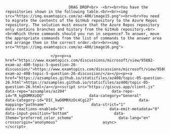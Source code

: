 <p class="card-text">
							
								DRAG DROP<br> -<br><br>You have the repositories shown in the following table.<br><br><img src="https://img.examtopics.com/az-400/image15.png"><br><br>You need to migrate the contents of the GitHub repository to the Azure Repos repository. The solution must ensure that the Azure Repos repository only contains branches and history from the GitHub repository.<br><br>Which three commands should you run in sequence? To answer, move the appropriate commands from the list of commands to the answer area and arrange them in the correct order.<br><br><img src="https://img.examtopics.com/az-400/image16.png">
							
						</p><p><a href="https://www.examtopics.com/discussions/microsoft/view/95882-exam-az-400-topic-5-question-26-discussion/">https://www.examtopics.com/discussions/microsoft/view/95882-exam-az-400-topic-5-question-26-discussion/</a></p><p><a href="https://azsamples.github.io/staticfiles/az400/topic-05-question-26.html">https://azsamples.github.io/staticfiles/az400/topic-05-question-26.html</a></p><script src="https://giscus.app/client.js"                    data-repo="azsamples/az204"                    data-repo-id="R_kgDOMRXzDQ"                    data-category="General"                    data-category-id="DIC_kwDOMRXzDc4Cgi27"                    data-mapping="pathname"                    data-strict="1"                    data-reactions-enabled="0"                    data-emit-metadata="0"                    data-input-position="bottom"                    data-theme="preferred_color_scheme"                    data-lang="en"                    crossorigin="anonymous"                    async>                    </script>